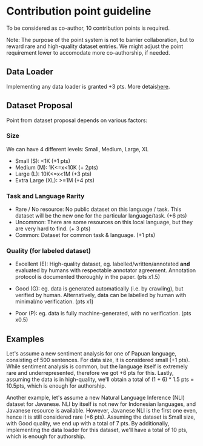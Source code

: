 # Contribution point guideline

To be considered as co-author, 10 contribution points is required.

Note: The purpose of the point system is not to barrier collaboration, but to reward rare and high-quality dataset entries.
We might adjust the point requirement lower to accomodate more co-authorship, if needed.

## Data Loader

Implementing any data loader is granted +3 pts.
More detais[here](DATALOADER.md).

## Dataset Proposal

Point from dataset proposal depends on various factors:

### Size

We can have 4 different levels: Small, Medium, Large, XL

- Small (S): <1K (+1 pts)
- Medium (M): 1K<=x<10K (+ 2pts)
- Large (L): 10K<=x<1M (+3 pts)
- Extra Large (XL): >=1M (+4 pts)

### Task and Language Rarity

- Rare / No resource: No public dataset on this language / task. This dataset will be the new one for the particular language/task. (+6 pts)
- Uncommon: There are some resources on this local language, but they are very hard to find. (+ 3 pts)
- Common: Dataset for common task & language. (+1 pts)


### Quality (for labeled dataset)

- Excellent (E): High-quality dataset, eg. labelled/written/annotated **and** evaluated by humans with respectable annotator agreement. Annotation protocol is documented thoroughly in the paper. (pts x1.5)

- Good (G): eg. data is generated automatically (i.e. by crawling), but verified by human. Alternatively, data can be labelled by human with minimal/no verification. (pts x1)

- Poor (P): eg. data is fully machine-generated, with no verification. (pts x0.5)


## Examples

Let's assume a new sentiment analysis for one of Papuan language, consisting of 500 sentences. 
For data size, it is considered small (+1 pts). While sentiment analysis is common, but the language itself is extremely rare and underrepresented, therefore we got +6 pts for this. Lastly, assuming the data is in high-quality, we'll obtain a total of (1 + 6) * 1.5 pts = 10.5pts, which is enough for authorship.

Another example, let's assume a new Natural Language Inference (NLI) dataset for Javanese. NLI by itself is not new for Indonesian languages, and Javanese resource is available. However, Javanese NLI is the first one even, hence it is still considered rare (+6 pts). Assuming the dataset is Small size, with Good quality, we end up with a total of 7 pts. By additionally, implementing the data loader for this dataset, we'll have a total of 10 pts, which is enough for authorship.

